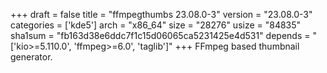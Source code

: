 +++
draft = false
title = "ffmpegthumbs 23.08.0-3"
version = "23.08.0-3"
categories = ['kde5']
arch = "x86_64"
size = "28276"
usize = "84835"
sha1sum = "fb163d38e6ddc7f1c15d06065ca5231425e4d531"
depends = "['kio>=5.110.0', 'ffmpeg>=6.0', 'taglib']"
+++
FFmpeg based thumbnail generator.